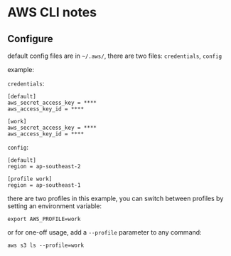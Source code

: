 # AWS CLI notes

## Configure

default config files are in `~/.aws/`, there are two files: `credentials`, `config`

example:

`credentials`:

    [default]
    aws_secret_access_key = ****
    aws_access_key_id = ****

    [work]
    aws_secret_access_key = ****
    aws_access_key_id = ****

`config`:

    [default]
    region = ap-southeast-2

    [profile work]
    region = ap-southeast-1

there are two profiles in this example, you can switch between profiles by setting an environment variable:

    export AWS_PROFILE=work

or for one-off usage, add a `--profile` parameter to any command:

    aws s3 ls --profile=work
